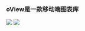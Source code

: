 ### oView是一款移动端图表库

<a href="https://mrgaogang.github.io/oview/docs">![](https://img.shields.io/badge/oView-%E6%A0%B7%E4%BE%8B%E5%9C%B0%E5%9D%80-success.svg)</a>
<a href="https://mrgaogang.github.io">![](https://img.shields.io/badge/oView-%E5%AE%98%E6%96%B9%E6%96%87%E6%A1%A3-%232d8cf0.svg) </a>

